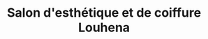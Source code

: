 ---
title: "Salon d'esthétique et de coiffure Louhena"
url: /lebel-sur-quevillon/salon-desthetique-et-de-coiffure-louhena/
shop: beauty
---